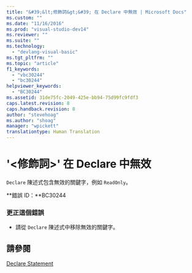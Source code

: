 ```yaml
---
title: "&#39;&lt;修飾詞&gt;&#39; 在 Declare 中無效 | Microsoft Docs"
ms.custom: ""
ms.date: "11/16/2016"
ms.prod: "visual-studio-dev14"
ms.reviewer: ""
ms.suite: ""
ms.technology: 
  - "devlang-visual-basic"
ms.tgt_pltfrm: ""
ms.topic: "article"
f1_keywords: 
  - "vbc30244"
  - "bc30244"
helpviewer_keywords: 
  - "BC30244"
ms.assetid: 31de75fc-2049-425e-bb94-75d99fc9fdf3
caps.latest.revision: 8
caps.handback.revision: 8
author: "stevehoag"
ms.author: "shoag"
manager: "wpickett"
translationtype: Human Translation
---
```

# &#39;&lt;修飾詞&gt;&#39; 在 Declare 中無效
`Declare` 陳述式包含無效的關鍵字，例如 `ReadOnly`。  
  
 **錯誤 ID：**BC30244  
  
### 更正這個錯誤  
  
-   請從 `Declare` 陳述式中移除無效的關鍵字。  
  
## 請參閱  
 [Declare Statement](../../visual-basic/language-reference/statements/declare-statement.md)